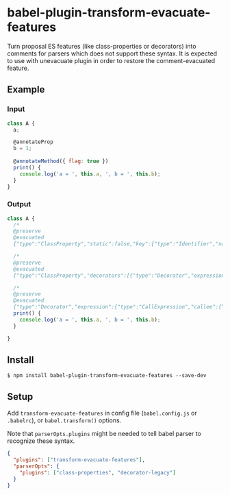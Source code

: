 # babel-plugin-transform-evacuate-features

Turn proposal ES features (like class-properties or decorators) into comments for parsers which does not support these syntax.
It is expected to use with unevacuate plugin in order to restore the comment-evacuated feature.

## Example

### Input

```javascript
class A {
  a;

  @annotateProp
  b = 1;
  
  @annotateMethod({ flag: true })
  print() {
    console.log('a = ', this.a, ', b = ', this.b);
  }
}
```

### Output

```javascript
class A {
  /*
  @preserve
  @evacuated
  {"type":"ClassProperty","static":false,"key":{"type":"Identifier","name":"a"},"computed":false,"value":null}*/

  /*
  @preserve
  @evacuated
  {"type":"ClassProperty","decorators":[{"type":"Decorator","expression":{"type":"Identifier","name":"annotateProp"}}],"static":false,"key":{"type":"Identifier","name":"b"},"computed":false,"value":{"type":"NumericLiteral","extra":{"rawValue":1,"raw":"1"},"value":1}}*/

  /*
  @preserve
  @evacuated
  {"type":"Decorator","expression":{"type":"CallExpression","callee":{"type":"Identifier","name":"annotateMethod"},"arguments":[{"type":"ObjectExpression","properties":[{"type":"ObjectProperty","method":false,"key":{"type":"Identifier","name":"flag"},"computed":false,"shorthand":false,"value":{"type":"BooleanLiteral","value":true}}]}]}}*/
  print() {
    console.log('a = ', this.a, ', b = ', this.b);
  }

}
```

## Install

```
$ npm install babel-plugin-transform-evacuate-features --save-dev
```

## Setup

Add `transform-evacuate-features` in config file (`babel.config.js` or `.babelrc`), or `babel.transform()` options.

Note that `parserOpts.plugins` might be needed to tell babel parser to recognize these syntax.

```json
{
  "plugins": ["transform-evacuate-features"],
  "parserOpts": {
    "plugins": ["class-properties", "decorator-legacy"]
  }
}

```

